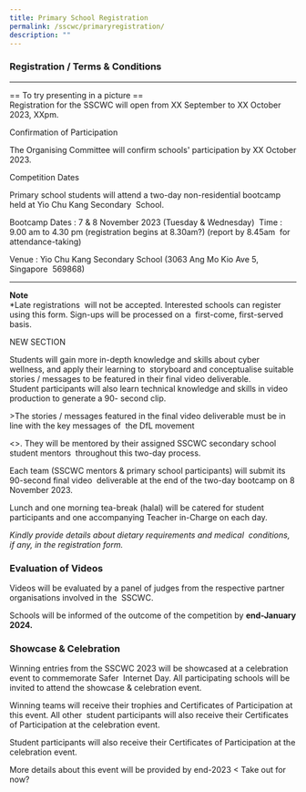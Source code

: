 ```yaml
---
title: Primary School Registration
permalink: /sscwc/primaryregistration/
description: ""
---
```

### **Registration&nbsp;/ Terms &amp; Conditions**

---
== To try presenting in a picture == \
Registration for the SSCWC will open from XX September to XX October 2023, XXpm. 

Confirmation of Participation&nbsp;

The Organising Committee will confirm schools' participation by XX October 2023.&nbsp;&nbsp;

Competition Dates&nbsp;

Primary school students will attend a two-day non-residential bootcamp held at Yio Chu Kang Secondary&nbsp; School.&nbsp;&nbsp;

Bootcamp Dates : 7 &amp; 8 November 2023 (Tuesday &amp; Wednesday)&nbsp; Time : 9.00 am to 4.30 pm (registration begins at 8.30am?) (report by 8.45am &nbsp;for attendance-taking)&nbsp;

Venue : Yio Chu Kang Secondary School (3063 Ang Mo Kio Ave 5, Singapore&nbsp; 569868)

---

**Note**\
*Late registrations&nbsp; will not be accepted. Interested schools can register using this form. Sign-ups will be processed on a&nbsp; first-come, first-served basis.

NEW SECTION 

Students will gain more in-depth knowledge and skills about cyber wellness, and apply their learning to&nbsp; storyboard and conceptualise suitable stories / messages to be featured in their final video deliverable. <br>
Student participants will also learn technical knowledge and skills in video production to generate a 90- second clip.&nbsp;&nbsp;

&gt;The stories / messages featured in the final video deliverable must be in line with the key messages of &nbsp;the DfL movement

&lt;&gt;. They will be mentored by their assigned SSCWC secondary school student mentors&nbsp; throughout this two-day process.&nbsp;&nbsp;

Each team (SSCWC mentors &amp; primary school participants) will submit its 90-second final video&nbsp; deliverable at the end of the two-day bootcamp on 8 November 2023.&nbsp;&nbsp;

Lunch and one morning tea-break (halal) will be catered for student participants and one accompanying Teacher in-Charge on each day. 

*Kindly provide details about dietary requirements and medical&nbsp; conditions, if any, in the registration form.*


### **Evaluation of Videos**&nbsp;

Videos will be evaluated by a panel of judges from the respective partner organisations involved in the&nbsp; SSCWC.&nbsp;&nbsp;

Schools will be informed of the outcome of the competition by **end-January 2024.**&nbsp;&nbsp;

### **Showcase &amp; Celebration**&nbsp;

Winning entries from the SSCWC 2023 will be showcased at a celebration event to commemorate Safer&nbsp; Internet Day. All participating schools will be invited to attend the showcase &amp; celebration event.&nbsp;&nbsp;

Winning teams will receive their trophies and Certificates of Participation at this event. All other&nbsp; student participants will also receive their Certificates of Participation at the celebration event.&nbsp;

Student participants will also receive their Certificates of Participation at the celebration event.&nbsp;

More details about this event will be provided by end-2023 &lt; Take out for now? 